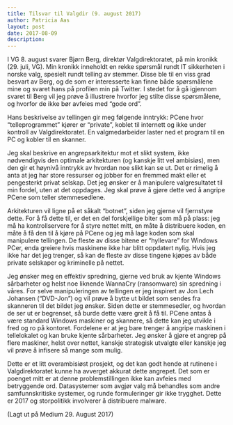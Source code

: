 ```yaml
---
title: Tilsvar til Valgdir (9. august 2017)
author: Patricia Aas
layout: post
date: 2017-08-09
description:
---
```


I VG 8. august svarer Bjørn Berg, direktør Valgdirektoratet, på min kronikk (29. juli, VG). Min kronikk inneholdt en rekke spørsmål rundt IT sikkerheten i norske valg, spesielt rundt telling av stemmer. Disse ble til en viss grad besvart av Berg, og de som er interesserte kan finne både spørsmålene mine og svaret hans på profilen min på Twitter. I stedet for å gå igjennom svaret til Berg vil jeg prøve å illustrere hvorfor jeg stilte disse spørsmålene, og hvorfor de ikke bør avfeies med “gode ord”.

Hans beskrivelse av tellingen gir meg følgende inntrykk: PCene hvor “telleprogrammet” kjører er “private”, koblet til internett og ikke under kontroll av Valgdirektoratet. En valgmedarbeider laster ned et program til en PC og kobler til en skanner.

Jeg skal beskrive en angrepsarkitektur mot et slikt system, ikke nødvendigvis den optimale arkitekturen (og kanskje litt vel ambisiøs), men den gir et høynivå inntrykk av hvordan noe slikt kan se ut. Det er rimelig å anta at jeg har store ressurser og jobber for en fremmed makt eller et pengesterkt privat selskap. Det jeg ønsker er å manipulere valgresultatet til min fordel, uten at det oppdages. Jeg skal prøve å gjøre dette ved å angripe PCene som teller stemmesedlene.

Arkitekturen vil ligne på et såkalt “botnet”, siden jeg gjerne vil fjernstyre dette. For å få dette til, er det en del forskjellige biter som må på plass: jeg må ha kontrollservere for å styre nettet mitt, en måte å distribuere koden, en måte å få den til å kjøre på PCene og jeg må lage koden som skal manipulere tellingen. De fleste av disse bitene er “hyllevare” for Windows PCer, enda greiere hvis maskinene ikke har blitt oppdatert nylig. Hvis jeg ikke har det jeg trenger, så kan de fleste av disse tingene kjøpes av både private selskaper og kriminelle på nettet.

Jeg ønsker meg en effektiv spredning, gjerne ved bruk av kjente Windows sårbarheter og helst noe liknende WannaCry (ransomware) sin spredning i våres. For selve manipuleringen av tellingen er jeg inspirert av Jon Lech Johansen (“DVD-Jon”) og vil prøve å bytte ut bildet som sendes fra skanneren til det bildet jeg ønsker. Siden dette er stemmesedler, og hvordan de ser ut er begrenset, så burde dette være greit å få til. PCene antas å være standard Windows maskiner og skannere, så dette kan jeg utvikle i fred og ro på kontoret. Fordelene er at jeg bare trenger å angripe maskinen i tellelokalet og kan bruke kjente sårbarheter. Jeg ønsker å gjøre et angrep på flere maskiner, helst over nettet, kanskje strategisk utvalgte eller kanskje jeg vil prøve å infisere så mange som mulig.

Dette er et litt overambisiøst prosjekt, og det kan godt hende at rutinene i Valgdirektoratet kunne ha avverget akkurat dette angrepet. Det som er poenget mitt er at denne problemstillingen ikke kan avfeies med betryggende ord. Datasystemer som avgjør valg må behandles som andre samfunnskritiske systemer, og runde formuleringer gir ikke trygghet. Dette er 2017 og storpolitikk involverer å distribuere malware.

(Lagt ut på Medium 29. August 2017)